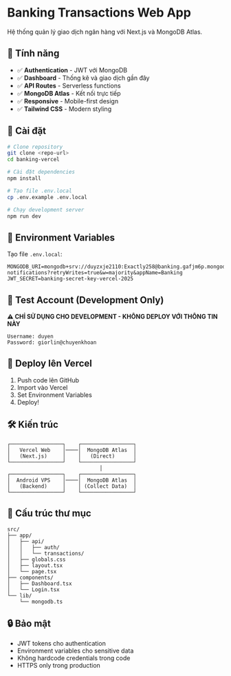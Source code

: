 # Banking Transactions Web App

Hệ thống quản lý giao dịch ngân hàng với Next.js và MongoDB Atlas.

## 🚀 Tính năng

- ✅ **Authentication** - JWT với MongoDB
- ✅ **Dashboard** - Thống kê và giao dịch gần đây
- ✅ **API Routes** - Serverless functions
- ✅ **MongoDB Atlas** - Kết nối trực tiếp
- ✅ **Responsive** - Mobile-first design
- ✅ **Tailwind CSS** - Modern styling

## 🔧 Cài đặt

```bash
# Clone repository
git clone <repo-url>
cd banking-vercel

# Cài đặt dependencies
npm install

# Tạo file .env.local
cp .env.example .env.local

# Chạy development server
npm run dev
```

## 🔐 Environment Variables

Tạo file `.env.local`:

```env
MONGODB_URI=mongodb+srv://duyzxje2110:Exactly258@banking.gafjm6p.mongodb.net/banking-notifications?retryWrites=true&w=majority&appName=Banking
JWT_SECRET=banking-secret-key-vercel-2025
```

## 👤 Test Account (Development Only)

**⚠️ CHỈ SỬ DỤNG CHO DEVELOPMENT - KHÔNG DEPLOY VỚI THÔNG TIN NÀY**

```
Username: duyen
Password: giorlin@chuyenkhoan
```

## 🚀 Deploy lên Vercel

1. Push code lên GitHub
2. Import vào Vercel
3. Set Environment Variables
4. Deploy!

## 🛠 Kiến trúc

```
┌─────────────────┐    ┌─────────────────┐
│   Vercel Web    │────│  MongoDB Atlas  │
│   (Next.js)     │    │   (Direct)      │
└─────────────────┘    └─────────────────┘
                              │
┌─────────────────┐    ┌─────────────────┐
│  Android VPS    │────│  MongoDB Atlas  │
│   (Backend)     │    │ (Collect Data)  │
└─────────────────┘    └─────────────────┘
```

## 📁 Cấu trúc thư mục

```
src/
├── app/
│   ├── api/
│   │   ├── auth/
│   │   └── transactions/
│   ├── globals.css
│   ├── layout.tsx
│   └── page.tsx
├── components/
│   ├── Dashboard.tsx
│   └── Login.tsx
└── lib/
    └── mongodb.ts
```

## 🔒 Bảo mật

- JWT tokens cho authentication
- Environment variables cho sensitive data
- Không hardcode credentials trong code
- HTTPS only trong production
